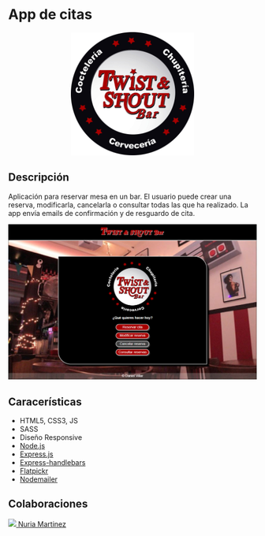 # App de citas

<p align="center">
<img src="public/img/logo.png" width="250">
</p>

## Descripción

Aplicación para reservar mesa en un bar. El usuario puede crear una reserva, modificarla, cancelarla o consultar todas las que ha realizado. La app envía emails de confirmación y de resguardo de cita.

<p align="center">
<img src="public/img/readme.jpg" width="700">
</p>

## Caracerísticas

* HTML5, CSS3, JS
* SASS
* Diseño Responsive
* [Node.js](https://nodejs.org/es/)
* [Express.js](https://expressjs.com/es/)
* [Express-handlebars](https://www.npmjs.com/package/express-handlebars)
* [Flatpickr](https://flatpickr.js.org/)
* [Nodemailer](https://nodemailer.com/about/)

## Colaboraciones

<a href="https://github.com/nurimartinez" target="_blank"><img src="https://avatars.githubusercontent.com/u/72202917?s=460&u=1d271710c82a47e527b0622f900305a11b660b41&v=4" width="40"> Nuria Martinez</a>


